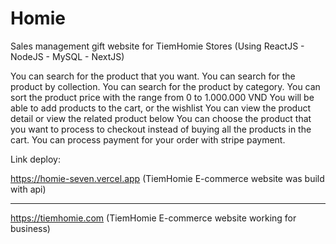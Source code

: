 # Homie
Sales management gift website for TiemHomie Stores (Using ReactJS - NodeJS - MySQL - NextJS)

You can search for the product that you want.
You can search for the product by collection.
You can search for the product by category.
You can sort the product price with the range from 0 to 1.000.000 VND
You will be able to add products to the cart, or the wishlist
You can view the product detail or view the related product below
You can choose the product that you want to process to checkout instead of buying all the products in the cart.
You can process payment for your order with stripe payment.

Link deploy:

https://homie-seven.vercel.app   (TiemHomie E-commerce website was build with api)

*****************************

https://tiemhomie.com (TiemHomie E-commerce website working for business)
